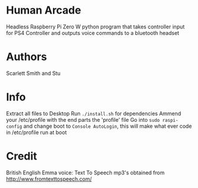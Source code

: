# Human Arcade
Headless Raspberry Pi Zero W python program that takes controller input for PS4 Controller and outputs voice commands to a bluetooth headset

# Authors
Scarlett Smith and Stu

# Info
Extract all files to Desktop
Run `./install.sh` for dependencies
Ammend your /etc/profile with the end parts the 'profile' file
Go into `sudo raspi-config` and change boot to `Console AutoLogin`, this will make what ever
code in /etc/profile run at boot

# Credit
British English Emma voice: Text To Speech mp3's obtained from http://www.fromtexttospeech.com/
